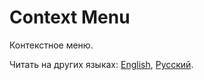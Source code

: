 # Context Menu

Контекстное меню.

Читать на других языках: [English](README.md), [Русский](README.ru.md).

